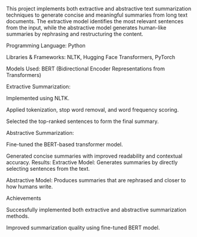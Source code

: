 This project implements both extractive and abstractive text summarization techniques to generate concise and meaningful summaries from long text documents. The extractive model identifies the most relevant sentences from the input, while the abstractive model generates human-like summaries by rephrasing and restructuring the content.

Programming Language: Python

Libraries & Frameworks: NLTK, Hugging Face Transformers, PyTorch

Models Used: BERT (Bidirectional Encoder Representations from Transformers)

Extractive Summarization:

Implemented using NLTK.

Applied tokenization, stop word removal, and word frequency scoring.

Selected the top-ranked sentences to form the final summary.

Abstractive Summarization:

Fine-tuned the BERT-based transformer model.

Generated concise summaries with improved readability and contextual accuracy.
Results:
Extractive Model: Generates summaries by directly selecting sentences from the text.

Abstractive Model: Produces summaries that are rephrased and closer to how humans write.

Achievements

Successfully implemented both extractive and abstractive summarization methods.

Improved summarization quality using fine-tuned BERT model.
